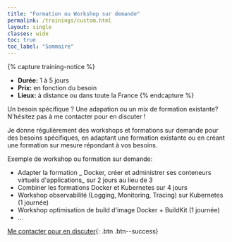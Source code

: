 ```yaml
---
title: "Formation ou Workshop sur demande"
permalink: /trainings/custom.html
layout: single
classes: wide
toc: true
toc_label: "Sommaire"
---
```


{% capture training-notice %}
- **Durée:** 1 à 5 jours
- **Prix:** en fonction du besoin
- **Lieux:** à distance ou dans toute la France
{% endcapture %}

Un besoin spécifique ? Une adapation ou un mix de formation existante? N'hésitez pas à me contacter pour en discuter !

Je donne régulièrement des workshops et formations sur demande pour des besoins spécifiques, en adaptant une formation existante ou en créant une formation sur mesure répondant à vos besoins.

Exemple de workshop ou formation sur demande:

- Adapter la formation _ Docker, créer et administrer ses conteneurs virtuels d'applications_ sur 2 jours au lieu de 3
- Combiner les formations Docker et Kubernetes sur 4 jours
- Workshop observabilité (Logging, Monitoring, Tracing) sur Kubernetes (1 journée)
- Workshop optimisation de build d'image Docker + BuildKit (1 journée)
- ...

[Me contacter pour en discuter](./contact){: .btn .btn--success}